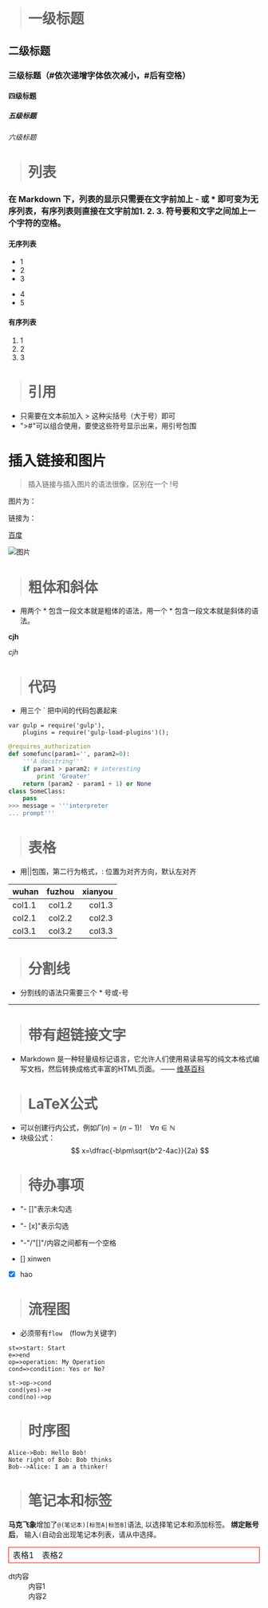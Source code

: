 ># 一级标题

## 二级标题

### 三级标题（#依次递增字体依次减小，#后有空格）

#### 四级标题

##### 五级标题

###### 六级标题

># 列表
### 在 Markdown 下，列表的显示只需要在文字前加上 - 或 * 即可变为无序列表，有序列表则直接在文字前加1. 2. 3. 符号要和文字之间加上一个字符的空格。
#### 无序列表

* 1
* 2
* 3
- 4
- 5

#### 有序列表

1. 1
2. 2
3. 3

># 引用
- 只需要在文本前加入 > 这种尖括号（大于号）即可
- ">#"可以组合使用，要使这些符号显示出来，用引号包围

# 插入链接和图片
> 插入链接与插入图片的语法很像，区别在一个 !号

图片为：![]()

链接为：[]()

[百度](http://baidu.com)

![图片](http://cdn.sspai.com/attachment/thumbnail/2014/04/15/d38aa229b1c8c9119b6a03a61ba113b810f9a_mw_800.jpg)

># **粗体和斜体**
- 用两个 * 包含一段文本就是粗体的语法，用一个 * 包含一段文本就是斜体的语法。

**cjh**

*cjh*

># 代码
* 用三个 ` 把中间的代码包裹起来

```
var gulp = require('gulp'),
    plugins = require('gulp-load-plugins')();
```

``` python
@requires_authorization
def somefunc(param1='', param2=0):
    '''A docstring'''
    if param1 > param2: # interesting
        print 'Greater'
    return (param2 - param1 + 1) or None
class SomeClass:
    pass
>>> message = '''interpreter
... prompt'''
```

># 表格
* 用||包围，第二行为格式，: 位置为对齐方向，默认左对齐

|wuhan     |fuzhou      |xianyou   |
|:---------|:----------:|---------:|
|col1.1    |col1.2      |col1.3    |
|col2.1    |col2.2      |col2.3    |
|col3.1    |col3.2      |col3.3    |

># 分割线
* 分割线的语法只需要三个 * 号或-号

***

># 带有超链接文字

- Markdown 是一种轻量级标记语言，它允许人们使用易读易写的纯文本格式编写文档，然后转换成格式丰富的HTML页面。    —— [维基百科](http://www.baidu.com)

># LaTeX公式

- 可以创建行内公式，例如$\Gamma(n) = (n-1)!\quad\forall n\in\mathbb N$
- 块级公式：$$ x=\dfrac{-b\pm\sqrt{b^2-4ac}}{2a} $$

># 待办事项

- "- []"表示未勾选
- "- [x]"表示勾选
- "-"/"[]"/内容之间都有一个空格

- [] xinwen
- [x] hao

># 流程图
- 必须带有```flow  ```(flow为关键字)
```flow
st=>start: Start
e=>end
op=>operation: My Operation
cond=>condition: Yes or No?

st->op->cond
cond(yes)->e
cond(no)->op
```
># 时序图

```sequence
Alice->Bob: Hello Bob!
Note right of Bob: Bob thinks
Bob-->Alice: I am a thinker!
```
># 笔记本和标签

**马克飞象**增加了`@(笔记本)[标签A|标签B]`语法, 以选择笔记本和添加标签。 **绑定账号后**， 输入`(`自动会出现笔记本列表，请从中选择。



<table style="border: 1px solid red">
    <thead>
        <tr>
            <td >表格1</td>
            <td>表格2</td>
        </tr>
    </thead>
</table>

<dl>
    <dt>dt内容</dt>
    <dd>内容1</dd>
    <dd>内容2</dd>
</dl>


